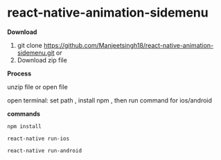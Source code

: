 # react-native-animation-sidemenu


**Download**
1. git clone  https://github.com/Manjeetsingh18/react-native-animation-sidemenu.git
or
2. Download zip file

**Process**

unzip file or open file 

open terminal: set path , install npm , then run command for ios/android

**commands**

```
npm install
```
```
react-native run-ios
```
```
react-native run-android
```
